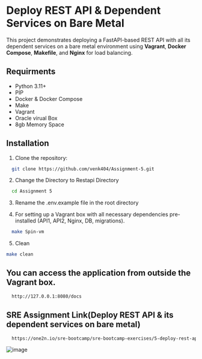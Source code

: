 # Deploy REST API & Dependent Services on Bare Metal

This project demonstrates deploying a FastAPI-based REST API with all its dependent services on a bare metal environment using **Vagrant**, **Docker Compose**, **Makefile**, and **Nginx** for load balancing.


## Requirments
- Python 3.11+
- PIP
- Docker & Docker Compose
- Make
- Vagrant
- Oracle virual Box
- 8gb Memory Space

## Installation
1) Clone the repository:

```bash
  git clone https://github.com/venk404/Assignment-5.git
```

2) Change the Directory to Restapi Directory

```bash
  cd Assignment 5
```

3) Rename the .env.example file in the root directory

4) For setting up a Vagrant box with all necessary dependencies pre-installed (API1, API2, Nginx, DB, migrations).

```bash
  make Spin-vm
```

5) Clean
```bash
make clean
```
## You can access the application from outside the Vagrant box.

```bash
  http://127.0.0.1:8080/docs
```


## SRE Assignment Link(Deploy REST API & its dependent services on bare metal)

```bash
  https://one2n.io/sre-bootcamp/sre-bootcamp-exercises/5-deploy-rest-api-its-dependent-services-on-bare-metal
```
![image](https://www.notion.so/image/https%3A%2F%2Fprod-files-secure.s3.us-west-2.amazonaws.com%2F9ce3a364-243d-4bf8-803e-331bbc517340%2F41791756-404b-4773-a7b2-f4767095d272%2Fvagrant-deployment.png?table=block&id=f93e1a64-1cf8-4fc6-beab-1ae82d71857c&cache=v2)
